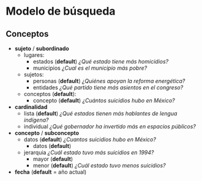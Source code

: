 # Modelo de búsqueda

## Conceptos

- **sujeto** / **subordinado**
	- lugares:
		- estados (**default**) _¿Qué estado tiene más homicidios?_
		- municipios _¿Cual es el municipio más pobre?_
	- sujetos:
		- personas (**default**) _¿Quiénes apoyan la reforma energética?_
		- entidades _¿Qué partido tiene más asientos en el congreso?_
	- conceptos (**default**):
		- concepto (**default**) _¿Cuántos suicidios hubo en México?_
- **cardinalidad**
	- lista  (**default**) _¿Qué estados tienen más hablantes de lengua indígena?_
	- individual _¿Qué gobernador ha invertido más en espacios públicos?_
- **concepto** / **subconcepto**
	- datos (**default**) _¿Cuantos suicidios hubo en México?_
		- datos (**default**)
	- jerarquia _¿Cuál estado tuvo más suicidios en 1994?_
		- mayor (**default**)
		- menor (**default**) _¿Cuál estado tuvo menos suicidios?_
- **fecha** (**default** = año actual)
